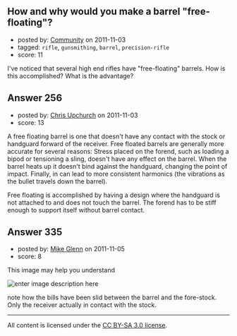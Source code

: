 ## How and why would you make a barrel "free-floating"?

- posted by: [Community](https://stackexchange.com/users/-1/-1-community) on 2011-11-03
- tagged: `rifle`, `gunsmithing`, `barrel`, `precision-rifle`
- score: 11

I've noticed that several high end rifles have "free-floating" barrels. How is this accomplished? What is the advantage?


## Answer 256

- posted by: [Chris Upchurch](https://stackexchange.com/users/-1/79-chris-upchurch) on 2011-11-03
- score: 13

A free floating barrel is one that doesn't have any contact with the stock or handguard forward of the receiver.  Free floated barrels are generally more accurate for several reasons: Stress placed on the forend, such as loading a bipod or tensioning a sling, doesn't have any effect on the barrel.  When the barrel heats up it doesn't bind against the handguard, changing the point of impact.  Finally, in can lead to more consistent harmonics (the vibrations as the bullet travels down the barrel).

Free floating is accomplished by having a design where the handguard is not attached to and does not touch the barrel.  The forend has to be stiff enough to support itself without barrel contact.


## Answer 335

- posted by: [Mike Glenn](https://stackexchange.com/users/-1/54-mike-glenn) on 2011-11-05
- score: 8

<p>This image may help you understand</p>

<p><img src="http://i.stack.imgur.com/FcBmd.jpg" alt="enter image description here"></p>

<p>note how the bills have been slid between the barrel and the fore-stock. Only the receiver actually in contact with the stock. </p>




---

All content is licensed under the [CC BY-SA 3.0 license](https://creativecommons.org/licenses/by-sa/3.0/).
